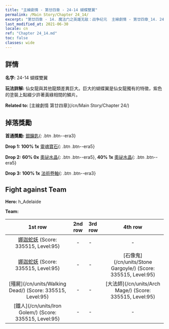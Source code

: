 ```yaml
---
title: "主線劇情 - 第廿四章 - 24-14 蝴蝶雙翼"
permalink: /Main Story/Chapter 24_14/
excerpt: "第廿四章 - 14. 魔法门之英雄无敌：战争纪元  主線劇情 - 第廿四章_14. 24-14 蝴蝶雙翼"
last_modified_at: 2021-06-30
locale: cn
ref: "Chapter 24_14.md"
toc: false
classes: wide
---
```


## 詳情

 **名字:** 24-14 蝴蝶雙翼

 **玩法詳解:** 仙女龍與其他龍類差異巨大。巨大的蝴蝶翼是仙女龍獨有的特徵，紫色的塗裝上點綴少許著黃綠相間的鱗片。

 **Related to:** [主線劇情 第廿四章](/cn/Main Story/Chapter 24/)

## 掉落獎勵

 **首通獎勵:** [銀鑰匙](/cn/Items/con_693/){: .btn .btn--era3}

 **Drop 1:** **100% 1x** [靈魂寶石](/cn/Items/mat_86/){: .btn .btn--era5}

 **Drop 2:** **60% 0x** [奧祕水晶](/cn/Items/mat_80/){: .btn .btn--era5}, **40% 1x** [奧祕水晶](/cn/Items/mat_80/){: .btn .btn--era5}

 **Drop 3:** **100% 1x** [法術卷軸](/cn/Items/con_694/){: .btn .btn--era3}


## Fight against Team
 **Hero:** h_Adelaide

 **Team:**


  | 1st row | 2nd row | 3rd row | 4th row |
  |:----:|:----:|:----|:----:|
  | [娜迦蛇妖](/cn/units/Naga/) (Score: 335515, Level:95)  | - | - | - |
  | [娜迦蛇妖](/cn/units/Naga/) (Score: 335515, Level:95)  | - | - | [石像鬼](/cn/units/Stone Gargoyle/) (Score: 335515, Level:95)  |
  | [殭屍](/cn/units/Walking Dead/) (Score: 335515, Level:95)  | - | - | [大法師](/cn/units/Arch Mage/) (Score: 335515, Level:95)  |
  | [鐵人](/cn/units/Iron Golem/) (Score: 335515, Level:95)  | - | - | - |


